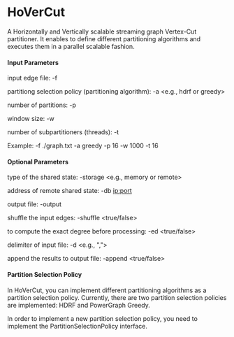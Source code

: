 # HoVerCut
A Horizontally and Vertically scalable streaming graph Vertex-Cut partitioner. It enables to define different partitioning algorithms and executes them in a parallel scalable fashion.


#### Input Parameters
input edge file: -f <file>

partitiong selection policy (partitioning algorithm): -a <e.g., hdrf or greedy>

number of partitions: -p <number>

window size: -w <size>

number of subpartitioners (threads): -t <number>

Example: -f ./graph.txt -a greedy -p 16 -w 1000 -t 16

#### Optional Parameters
type of the shared state: -storage <e.g., memory or remote>

address of remote shared state: -db <ip:port>

output file: -output <file>

shuffle the input edges: -shuffle <true/false>

to compute the exact degree before processing: -ed <true/false>

delimiter of input file: -d <e.g., ",">

append the results to output file: -append <true/false>


#### Partition Selection Policy
In HoVerCut, you can implement different partitioning algorithms as a partition selection policy. Currently, there are two partition selection policies are implemented: HDRF and PowerGraph Greedy.

In order to implement a new partition selection policy, you need to implement the PartitionSelectionPolicy interface.
